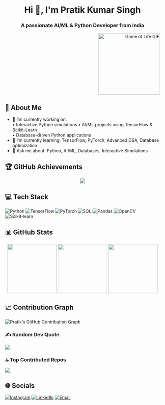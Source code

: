 <h1 align="center">Hi 👋, I'm Pratik Kumar Singh</h1>
<h3 align="center">A passionate AI/ML & Python Developer from India</h3>

<p align="right">
  <img src="https://raw.githubusercontent.com/code-with-pratik-07/my-repo/main/assets/game_of_life.gif" width="200" alt="Game of Life GIF"/>
</p>

## 🔗 About Me
- 🔭 I’m currently working on:  
  • Interactive Python simulations 
  • AI/ML projects using TensorFlow & Scikit-Learn  
  • Database-driven Python applications  
- 🌱 I’m currently learning: TensorFlow, PyTorch, Advanced DSA, Database optimization  
- 💬 Ask me about: Python, AI/ML, Databases, Interactive Simulations  

## 🏆 GitHub Achievements
<p align="center">
  <img src="https://github-profile-trophy.vercel.app/?username=code-with-pratik-07&theme=radical&no-frame=false&no-bg=false&margin-w=4" />
</p>

## 💻 Tech Stack
![Python](https://img.shields.io/badge/python-3670A0?style=for-the-badge&logo=python&logoColor=ffdd54)
![TensorFlow](https://img.shields.io/badge/tensorflow-%23FF6F00?style=for-the-badge&logo=tensorflow&logoColor=white)
![PyTorch](https://img.shields.io/badge/pytorch-%23EE4C2C?style=for-the-badge&logo=pytorch&logoColor=white)
![SQL](https://img.shields.io/badge/SQL-%2300f?style=for-the-badge&logo=mysql&logoColor=white)
![Pandas](https://img.shields.io/badge/pandas-%23150458?style=for-the-badge&logo=pandas&logoColor=white)
![OpenCV](https://img.shields.io/badge/OpenCV-%23006?style=for-the-badge&logo=opencv&logoColor=white)
![Scikit-learn](https://img.shields.io/badge/scikit--learn-%230052CC?style=for-the-badge&logo=scikit-learn&logoColor=white)

## 📊 GitHub Stats
<div align="center">
  <img height="160em" src="https://github-readme-stats.vercel.app/api?username=code-with-pratik-07&show_icons=true&count_private=true&theme=radical" />
  <img height="160em" src="https://github-readme-streak-stats.herokuapp.com/?user=code-with-pratik-07&theme=radical" />
  <img height="160em" src="https://github-readme-stats.vercel.app/api/top-langs/?username=code-with-pratik-07&theme=radical&layout=compact" />
</div>

## 📈 Contribution Graph

  ![Pratik's GitHub Contribution Graph](https://activity-graph.vercel.app/graph?username=Code-with-pratik-07&theme=react-dark&hide_border=false)

### ✍️ Random Dev Quote
![](https://quotes-github-readme.vercel.app/api?type=horizontal&theme=radical)

### 🔝 Top Contributed Repos
![](https://github-contributor-stats.vercel.app/api?username=code-with-pratik-07&limit=5&theme=dark&combine_all_yearly_contributions=true)

## 🌐 Socials
[![Instagram](https://img.shields.io/badge/Instagram-%23E4405F.svg?logo=Instagram&logoColor=white)](https://instagram.com/the_pratik_31) 
[![LinkedIn](https://img.shields.io/badge/LinkedIn-%230077B5.svg?logo=linkedin&logoColor=white)](https://linkedin.com/in/pratik-kumar-singh-aa3b71329)
[![Email](https://img.shields.io/badge/Email-D14836?logo=gmail&logoColor=white)](mailto:pratiksingh.cs@gmail.com)

